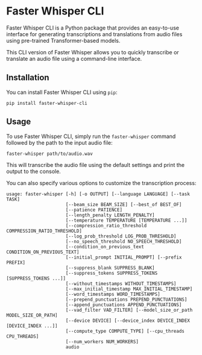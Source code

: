 # Faster Whisper CLI

Faster Whisper CLI is a Python package that provides an easy-to-use interface for generating transcriptions and translations from audio files using pre-trained Transformer-based models.

This CLI version of Faster Whisper allows you to quickly transcribe or translate an audio file using a command-line interface.

## Installation

You can install Faster Whisper CLI using `pip`:

```
pip install faster-whisper-cli
```

## Usage

To use Faster Whisper CLI, simply run the `faster-whisper` command followed by the path to the input audio file:

```
faster-whisper path/to/audio.wav
```

This will transcribe the audio file using the default settings and print the output to the console.

You can also specify various options to customize the transcription process:

```
usage: faster-whisper [-h] [-o OUTPUT] [--language LANGUAGE] [--task TASK]
                      [--beam_size BEAM_SIZE] [--best_of BEST_OF]
                      [--patience PATIENCE]
                      [--length_penalty LENGTH_PENALTY]
                      [--temperature TEMPERATURE [TEMPERATURE ...]]
                      [--compression_ratio_threshold COMPRESSION_RATIO_THRESHOLD]
                      [--log_prob_threshold LOG_PROB_THRESHOLD]
                      [--no_speech_threshold NO_SPEECH_THRESHOLD]
                      [--condition_on_previous_text CONDITION_ON_PREVIOUS_TEXT]
                      [--initial_prompt INITIAL_PROMPT] [--prefix PREFIX]
                      [--suppress_blank SUPPRESS_BLANK]
                      [--suppress_tokens SUPPRESS_TOKENS [SUPPRESS_TOKENS ...]]
                      [--without_timestamps WITHOUT_TIMESTAMPS]
                      [--max_initial_timestamp MAX_INITIAL_TIMESTAMP]
                      [--word_timestamps WORD_TIMESTAMPS]
                      [--prepend_punctuations PREPEND_PUNCTUATIONS]
                      [--append_punctuations APPEND_PUNCTUATIONS]
                      [--vad_filter VAD_FILTER] [--model_size_or_path MODEL_SIZE_OR_PATH]
                      [--device DEVICE] [--device_index DEVICE_INDEX [DEVICE_INDEX ...]]
                      [--compute_type COMPUTE_TYPE] [--cpu_threads CPU_THREADS]
                      [--num_workers NUM_WORKERS]
                      audio
```